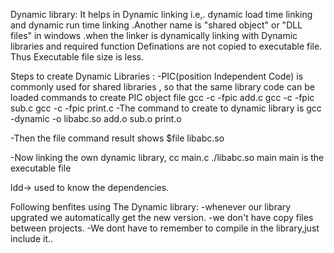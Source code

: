 Dynamic library:
  It helps in Dynamic linking i.e,. dynamic load time linking and dynamic run time linking .Another name is 
  "shared object" or "DLL files" in windows .when the linker is dynamically linking with Dynamic libraries
  and required function Definations are not copied to executable file. Thus Executable file size is less.
  
  Steps to create Dynamic Libraries :
  -PIC(position Independent Code) is commonly used for shared libraries , so that the same library code can be loaded
  commands to create PIC object file
  gcc -c -fpic add.c
  gcc -c -fpic sub.c
  gcc -c -fpic print.c
  -The command to create to dynamic library is 
   gcc -dynamic -o libabc.so add.o sub.o print.o
  
  -Then the file command result shows
   $file libabc.so
  
  -Now linking the own dynamic library,
   cc main.c ./libabc.so main  main is the executable file
 
  ldd-> used to know the dependencies.


  Following benfites using The Dynamic library:
  -whenever our library upgrated we automatically get the new version.
  -we don't have copy files between projects.
  -We dont have to remember to compile in the library,just include it.. 
